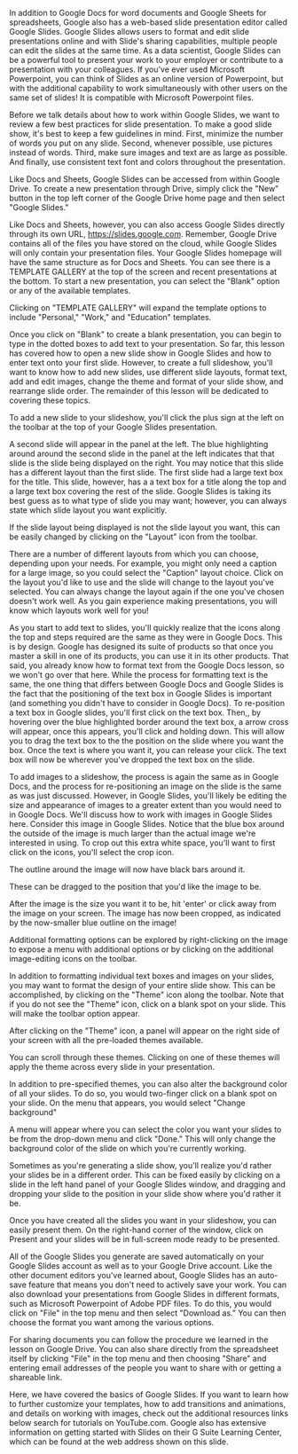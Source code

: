 In addition to Google Docs for word documents and Google Sheets for spreadsheets, Google also has a web-based slide presentation editor called Google Slides. Google Slides allows users to format and edit slide presentations online and with Slide's sharing capabilities, multiple people can edit the slides at the same time.  As a data scientist, Google Slides can be a powerful tool to present your work to your employer or contribute to a presentation with your colleagues.  If you've ever used Microsoft Powerpoint, you can think of Slides as an online version of Powerpoint, but with the additional capability to work simultaneously with other users on the same set of slides!  It is compatible with Microsoft Powerpoint files.

Before we talk details about how to work within Google Slides, we want to review a few best practices for slide presentation. To make a good slide show, it's best to keep a few guidelines in mind.  First, minimize the number of words you put on any slide.  Second, whenever possible, use pictures instead of words.  Third, make sure images and text are as large as possible.  And finally, use consistent text font and colors throughout the presentation.

Like Docs and Sheets, Google Slides can be accessed from within Google Drive.  To create a new presentation through Drive, simply click the "New" button in the top left corner of the Google Drive home page and then select "Google Slides." 

Like Docs and Sheets, however, you can also access Google Slides directly through its own URL, https://slides.google.com.  Remember, Google Drive contains all of the files you have stored on the cloud, while Google Slides will only contain your presentation files.  Your Google Slides homepage will have the same structure as for Docs and Sheets.  You can see there is a TEMPLATE GALLERY at the top of the screen and recent presentations at the bottom.  To start a new presentation, you can select the "Blank" option or any of the available templates. 

Clicking on "TEMPLATE GALLERY" will expand the template options to include "Personal," "Work," and "Education" templates.

Once you click on "Blank" to create a blank presentation, you can begin to type in the dotted boxes to add text to your presentation.  So far, this lesson has covered how to open a new slide show in Google Slides and how to enter text onto your first slide. However, to create a full slideshow, you'll want to know how to add new slides, use different slide layouts, format text, add and edit images, change the theme and format of your slide show, and rearrange slide order.  The remainder of this lesson will be dedicated to covering these topics.  

To add a new slide to your slideshow, you'll click the plus sign at the left on the toolbar at the top of your Google Slides presentation. 

A second slide will appear in the panel at the left. The blue highlighting around around the second slide in the panel at the left indicates that that slide is the slide being displayed on the right. You may notice that this slide has a different layout than the first slide. The first slide had a large text box for the title. This slide, however, has a a text box for a title along the top and a large text box covering the rest of the slide. Google Slides is taking its best guess as to what type of slide you may want; however, you can always state which slide layout you want explicitly.

If the slide layout being displayed is not the slide layout you want, this can be easily changed by clicking on the "Layout" icon from the toolbar. 

There are a number of different layouts from which you can choose, depending upon your needs. For example, you might only need a caption for a large image, so you could select the "Caption" layout choice.  Click on the layout you'd like to use and the slide will change to the layout you've selected.  You can always change the layout again if the one you've chosen doesn't work well.  As you gain experience making presentations, you will know which layouts work well for you!

As you start to add text to slides, you'll quickly realize that the icons along the top and steps required are the same as they were in Google Docs. This is by design. Google has designed its suite of products so that once you master a skill in one of its products, you can use it in its other products. That said, you already know how to format text from the Google Docs lesson, so we won't go over that here. While the process for formatting text is the same, the one thing that differs between Google Docs and Google Slides is the fact that the positioning of the text box in Google Slides is important (and something you didn't have to consider in Google Docs). To re-position a text box in Google slides, you'll first click on the text box. Then,, by hovering over the blue highlighted border around the text box, a arrow cross will appear, once this appears, you'll click and holding down. This will allow you to drag the text box to the the position on the slide where you want the box. Once the text is where you want it, you can release your click. The text box will now be wherever you've dropped the text box on the slide. 

To add images to a slideshow, the process is again the same as in Google Docs, and the process for re-positioning an image on the slide is the same as was just discussed. However, in Google Slides, you'll likely be editing the size and appearance of images to a greater extent than you would need to in Google Docs. We'll discuss how to work with images in Google Slides here. Consider this image in Google Slides. Notice that the blue box around the outside of the image is much larger than the actual image we're interested in using. To crop out this extra white space, you'll want to first click on the icons, you'll select the crop icon.

The outline around the image will now have black bars around it.

These can be dragged to the position that you'd like the image to be. 

After the image is the size you want it to be, hit 'enter' or click away from the image on your screen. The image has now been cropped, as indicated by the now-smaller blue outline on the image!

Additional formatting options can be explored by right-clicking on the image to expose a menu with additional options or by clicking on the additional image-editing icons on the toolbar.

In addition to formatting individual text boxes and images on your slides, you may want to format the design of your entire slide show. This can be accomplished, by clicking on the "Theme" icon along the toolbar. Note that if you do not see the "Theme" icon, click on a blank spot on your slide. This will make the toolbar option appear.

After clicking on the "Theme" icon, a panel will appear on the right side of your screen with all the pre-loaded themes available.

You can scroll through these themes. Clicking on one of these themes will apply the theme across every slide in your presentation.

In addition to pre-specified themes, you can also alter the background color of all your slides. To do so, you would two-finger click on a blank spot on your slide. On the menu that appears, you would select "Change background"

A menu will appear where you can select the color you want your slides to be from the drop-down menu and click "Done." This will only change the background color of the slide on which you're currently working.

Sometimes as you're generating a slide show, you'll realize you'd rather your slides be in a different order. This can be fixed easily by clicking on a slide in the left hand panel of your Google Slides window, and dragging and dropping your slide to the position in your slide show where you'd rather it be.

Once you have created all the slides you want in your slideshow, you can easily present them. On the right-hand corner of the window, click on Present and your slides will be in full-screen mode ready to be presented.

All of the Google Slides you generate are saved automatically on your Google Slides account as well as to your Google Drive account. Like the other document editors you've learned about, Google Slides has an auto-save feature that means you don't need to actively save your work.  You can also download your presentations from Google Slides in different formats, such as Microsoft Powerpoint of Adobe PDF files.  To do this, you would click on "File" in the top menu and then select "Download as." You can then choose the format you want among the various options.  

For sharing documents you can follow the procedure we learned in the lesson on Google Drive.  You can also share directly from the spreadsheet itself by clicking "File" in the top menu and then choosing "Share" and entering email addresses of the people you want to share with or getting a shareable link.

Here, we have covered the basics of Google Slides. If you want to learn how to further customize your templates, how to add transitions and animations, and details on working with images, check out the additional resources links below search for tutorials on YouTube.com. Google also has extensive information on getting started with Slides on their G Suite Learning Center, which can be found at the web address shown on this slide.